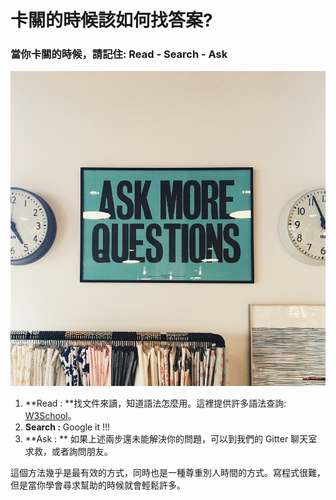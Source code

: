 # 卡關的時候該如何找答案?

### 當你卡關的時候，請記住: Read - Search - Ask

![](/assets/lumvox-88013.jpg)

1. **Read : **找文件來讀，知道語法怎麼用。這裡提供許多語法查詢: [W3School](https://www.w3schools.com/)。
2. **Search :** Google it !!!
3. **Ask : ** 如果上述兩步還未能解決你的問題，可以到我們的 Gitter 聊天室求救，或者詢問朋友。


這個方法幾乎是最有效的方式，同時也是一種尊重別人時間的方式。寫程式很難，但是當你學會尋求幫助的時候就會輕鬆許多。



